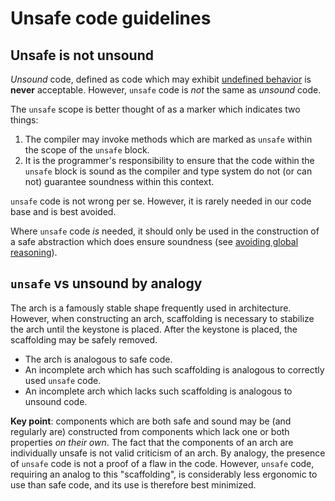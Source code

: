 # Unsafe code guidelines

## Unsafe is not unsound

_Unsound_ code, defined as code which may exhibit [undefined behavior] is **never** acceptable.
However, `unsafe` code is _not_ the same as _unsound_ code.

The `unsafe` scope is better thought of as a marker which indicates two things:

1. The compiler may invoke methods which are marked as `unsafe` within the scope of the `unsafe` block.
2. It is the programmer's responsibility to ensure that the code within the `unsafe` block is sound as the compiler
   and type system do not (or can not) guarantee soundness within this context.

`unsafe` code is not wrong per se.
However, it is rarely needed in our code base and is best avoided.

Where `unsafe` code _is_ needed, it should only be used in the construction of a safe abstraction which does ensure
soundness (see [avoiding global reasoning]).

## `unsafe` vs unsound by analogy

The arch is a famously stable shape frequently used in architecture.
However, when constructing an arch, scaffolding is necessary to stabilize the arch until the keystone is placed.
After the keystone is placed, the scaffolding may be safely removed.

- The arch is analogous to safe code.
- An incomplete arch which has such scaffolding is analogous to correctly used `unsafe` code.
- An incomplete arch which lacks such scaffolding is analogous to unsound code.

**Key point**: components which are both safe and sound may be (and regularly are) constructed from components which
lack one or both properties _on their own_.
The fact that the components of an arch are individually unsafe is not valid criticism of an arch.
By analogy, the presence of `unsafe` code is not a proof of a flaw in the code.
However, `unsafe` code, requiring an analog to this "scaffolding", is considerably less ergonomic to use than safe
code, and its use is therefore best minimized.

[avoiding global reasoning]: avoid-global-reasoning.md
[undefined behavior]: https://doc.rust-lang.org/reference/behavior-considered-undefined.html
